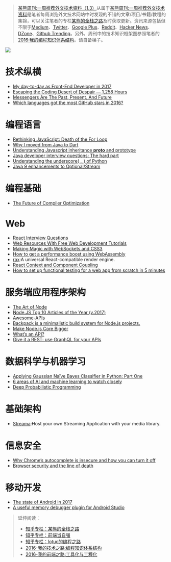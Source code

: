 > [某熊周刊:一周推荐外文技术资料（1.3）](https://zhuanlan.zhihu.com/p/24940337)从属于[某熊周刊:一周推荐外文技术资料](https://github.com/wxyyxc1992/Coder-Knowledge-Graph/tree/master/Weekly)是笔者每周浏览外文技术网站中时发现的不错的文章/项目/书籍/教程的集锦，可以关注笔者的专栏[某熊的全栈之路](https://zhuanlan.zhihu.com/wxyyxc1992)及时获取更新。资讯来源包括但不限于[Medium](https://medium.com/)、[Twitter](https://twitter.com/)、[Google Plus](https://plus.google.com/)、[Reddit](https://www.reddit.com/)、[Hacker News](https://news.ycombinator.com/)、[DZone](https://dzone.com/)、[Github Trending](https://github.com/trending)。另外，周刊中的技术知识框架图参照笔者的[2016:我的编程知识体系结构](https://zhuanlan.zhihu.com/p/24476917?refer=wxyyxc1992)。请自备梯子。

![](https://coding.net/u/hoteam/p/Cache/git/raw/master/2017/1/2/1-wiBSyN1Kd2smpkR_EbcgpQ.jpeg)

# 技术纵横

- [My day-to-day as Front-End Developer in 2017](https://medium.com/@lfeh/my-day-to-day-as-front-end-developer-in-2017-6d68b5ac2055?source=reading_list---front_end_development------49-4---------)
- [Escaping the Coding Desert of Despair — 1,258 Hours](https://medium.com/startup-grind/adamhurwitz-escaping-the-desert-dd381b92080f#.u4dhr76vu)
- [Messengers Are The Past, Present, And Future](https://hackernoon.com/messengers-are-the-past-present-and-future-d7b7738f6f7b#.awqsneh1n)
- [Which languages got the most GitHub stars in 2016?](https://medium.freecodecamp.com/data-visualization-what-languages-got-the-most-github-stars-in-2016-a4e3908a9532#.pkb86a1gb)



# 编程语言

- [Rethinking JavaScript: Death of the For Loop](https://hackernoon.com/rethinking-javascript-death-of-the-for-loop-c431564c84a8#.vli8lstqx)
- [Why I moved from Java to Dart](https://hackernoon.com/why-i-moved-from-java-to-dart-8f3802b1d652#.pgjljxpmo)
- [Understanding Javascript inheritance __proto__ and prototype](https://medium.com/@peterchang_82818/understand-nodejs-javascript-object-inheritance-proto-prototype-class-9bd951700b29#.p6jjnkmxu)
- [Java developer interview questions: The hard part](https://howtotrainyourjava.com/2016/07/14/java-developer-interview-questions-the-hard-part/)
- [Understanding the underscore( _ ) of Python](https://hackernoon.com/understanding-the-underscore-of-python-309d1a029edc#.5325tg2mo)
- [Java 9 enhancements to Optional/Stream](https://aboullaite.me/java-9-enhancements-optional-stream/?utm_source=mybridge&utm_medium=web&utm_campaign=read_more)

# 编程基础

- [The Future of Compiler Optimization](http://blog.regehr.org/archives/247)


# Web

- [React Interview Questions](https://medium.com/@tylermcginnis/react-interview-questions-c8a319ed02bd#.cub7cjbq5)
- [Web Resources With Free Web Development Tutorials](https://medium.com/web-development-zone/web-resources-with-free-web-development-tutorials-24cd94bda470#.gookbiirm)
- [Making Magic with WebSockets and CSS3](https://medium.com/outsystems-engineering/making-magic-with-websockets-and-css3-ec22c1dcc8a8#.hi2qu2uij)
- [How to get a performance boost using WebAssembly](https://hackernoon.com/how-to-get-a-performance-boost-using-webassembly-8844ec6dd665#.gle72anx6)
- [rax](https://github.com/alibaba/rax):A universal React-compatible render engine.
- [React Context and Component Coupling](https://medium.com/differential/react-context-and-component-coupling-86e535e2d599#.1glfdflbb)
- [How to set up functional testing for a web app from scratch in 5 minutes](https://hackernoon.com/how-to-set-up-functional-testing-for-a-web-app-from-scratch-in-5-minutes-8055e5d41882#.gq1a7xsoj)


# 服务端应用程序架构

- [The Art of Node](https://github.com/maxogden/art-of-node?utm_source=mybridge&utm_medium=blog&utm_campaign=read_more)
- [Node.JS Top 10 Articles of the Year (v.2017)](https://medium.mybridge.co/node-js-top-10-articles-of-the-year-v-2017-79df8269d0f3#.s2nqidf42)
- [Awesome-APIs](https://github.com/abhishekbanthia/Awesome-APIs)
- [Backpack is a minimalistic build system for Node.js projects. ](https://github.com/palmerhq/backpack)
- [Make Node.js Core Bigger](https://medium.com/node-js-javascript/make-node-js-core-bigger-97ca7ef62b77#.o1sgt1aie)
- [What’s an API?](https://iot-for-all.com/whats-an-api-44b23eb30897#.s68445bfq)
- [Give it a REST: use GraphQL for your APIs](https://medium.freecodecamp.com/give-it-a-rest-use-graphql-for-your-apis-40a2761e6336#.hcbz5bfd3)

# 数据科学与机器学习

- [Applying Gaussian Naïve Bayes Classifier in Python: Part One](https://medium.com/@gp_pulipaka/applying-gaussian-na%C3%AFve-bayes-classifier-in-python-part-one-9f82aa8d9ec4#.lqo5298a4)
- [6 areas of AI and machine learning to watch closely](https://medium.com/@NathanBenaich/6-areas-of-artificial-intelligence-to-watch-closely-673d590aa8aa#.moxejohze)
- [Deep Probabilistic Programming](https://arxiv.org/abs/1701.03757?utm_source=mybridge&utm_medium=web&utm_campaign=read_more)

# 基础架构

- [Streama](http://dularion.github.io/streama/):Host your own Streaming Application with your media library.


# 信息安全

- [Why Chrome’s autocomplete is insecure and how you can turn it off](https://medium.freecodecamp.com/why-your-browsers-autocomplete-is-insecure-and-you-should-turn-it-off-ebc73d7bcefd#.ve4wp3i9d)
- [Browser security and the line of death](https://medium.freecodecamp.com/browser-security-and-the-line-of-death-7e50a2742a76#.23thboht9)


# 移动开发
- [The state of Android in 2017](https://medium.com/@yair.kukielka/the-state-of-android-in-2017-7cab639dfc80#.nxk2qt3wf)
- [A useful memory debugger plugin for Android Studio](https://hackernoon.com/a-useful-memory-debugger-plugin-for-android-studio-2d9d95bddc24#.tjdmxv60d)


> 延伸阅读：
> - [知乎专栏：某熊的全栈之路](https://zhuanlan.zhihu.com/wxyyxc1992)
> - [知乎专栏：前端当自强](https://zhuanlan.zhihu.com/c_67532981)
> - [知乎专栏：lotuc的编程之路](https://zhuanlan.zhihu.com/lotuc)
> - [2016-我的技术之路:编程知识体系结构](https://zhuanlan.zhihu.com/p/24476917?refer=wxyyxc1992) 
> - [2016-我的前端之路:工具化与工程化](https://zhuanlan.zhihu.com/p/24575395?refer=wxyyxc1992)
